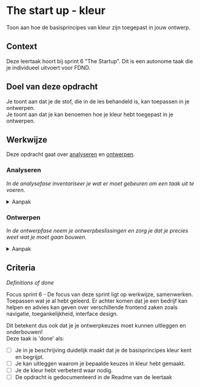 
# The start up - kleur

Toon aan hoe de basisprincipes van kleur zijn toegepast in jouw ontwerp.  

## Context


Deze leertaak hoort bij sprint 6 "The Startup". Dit is een autonome taak die je individueel uitvoert voor FDND.


## Doel van deze opdracht

Je toont aan dat je de stof, die in de les behandeld is, kan toepassen in je ontwerpen.  
Je toont aan dat je kan benoemen hoe je kleur hebt toegepast in je ontwerpen.


## Werkwijze


Deze opdracht gaat over [analyseren](#analyseren) en [ontwerpen](#ontwerpen).

### Analyseren
*In de analysefase inventariseer je wat er moet gebeuren om een taak uit te voeren.*

<details>
<summary>Aanpak</summary>

1. Bekijk de ontwerpen die je deze sprint gemaakt hebt.
2. Maak screenshots en plaats ze in de Readme.
3. Beschrijf in de Readme welke kleur keuzes je gemaakt hebt, denk aan:  
  
- De kleurencirkel en kleurpaletten (complementair, analoog, monochroom). 
- Kleurverhoudingen (wat heb je gebruikt als hoofdkleur? wat is een steunkleur? en waarom?).  
- Tint, verzadiging en helderheid
  

#### Materiaal analysefase

- [Beginning Graphic Design: Kleur](https://www.youtube.com/watch?v=_2LLXnUdUIc)
- [Graphic Design Foundations, LinkedIn Learning cursus](https://www.linkedin.com/learning/graphic-design-foundations-color/welcome?autoAdvance=true&autoSkip=false&autoplay=true&resume=true&u=2132228)
- [Color Trends, LinkedIn Learning cursus](https://www.linkedin.com/learning/color-trends/color-is-more-than-a-trend?autoAdvance=true&autoSkip=false&autoplay=true&resume=true&u=2132228)
- [Interaction of color - Josef Albers](https://www.youtube.com/watch?v=3IKPGL6403I)

</details>

### Ontwerpen
*In de ontwerpfase neem je ontwerpbeslissingen en zorg je dat je precies weet wat je moet gaan bouwen.*

<details>
<summary>Aanpak</summary>

1. Als je, aan de hand van jouw eigen analyse, ruimte ziet voor verbetering, maak dan een nieuw ontwerp en plaats ook daar een screenshot van in de Readme.
2. Beschrijf wat je anders hebt gedaan en waarom.


#### Materiaal ontwerpfase. 

- [Beginning Graphic Design: Kleur](https://www.youtube.com/watch?v=_2LLXnUdUIc)
- [Graphic Design Foundations, LinkedIn Learning cursus](https://www.linkedin.com/learning/graphic-design-foundations-color/welcome?autoAdvance=true&autoSkip=false&autoplay=true&resume=true&u=2132228)
- [Color Trends, LinkedIn Learning cursus](https://www.linkedin.com/learning/color-trends/color-is-more-than-a-trend?autoAdvance=true&autoSkip=false&autoplay=true&resume=true&u=2132228)
- [Interaction of color - Josef Albers](https://www.youtube.com/watch?v=3IKPGL6403I)

</details>


## Criteria
*Definitions of done*

Focus sprint 6 - De focus van deze sprint ligt op werkwijze, samenwerken. Toepassen wat je al hebt geleerd. Er achter komen dat je een bedrijf kan helpen en advies kan geven over verschillende frontend zaken zoals navigatie, toegankelijkheid, interface design.

Dit betekent dus ook dat je je ontwerpkeuzes moet kunnen uitleggen en onderbouwen!  
Deze taak is 'done' als:

- [ ] Je in je beschrijving duidelijk maakt dat je de basisprincipes kleur kent en begrijpt.
- [ ] Je kan uitleggen waarom je bepaalde keuzes in kleur hebt gemaakt.
- [ ] Je de kleur hebt verbeterd waar nodig.
- [ ] De opdracht is gedocumenteerd in de Readme van de leertaak
